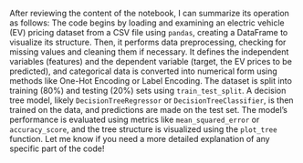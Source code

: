 After reviewing the content of the notebook, I can summarize its operation as follows: The code begins by loading and examining an electric vehicle (EV) pricing dataset from a CSV file using `pandas`, creating a DataFrame to visualize its structure. Then, it performs data preprocessing, checking for missing values and cleaning them if necessary. It defines the independent variables (features) and the dependent variable (target, the EV prices to be predicted), and categorical data is converted into numerical form using methods like One-Hot Encoding or Label Encoding. The dataset is split into training (80%) and testing (20%) sets using `train_test_split`. A decision tree model, likely `DecisionTreeRegressor` or `DecisionTreeClassifier`, is then trained on the data, and predictions are made on the test set. The model’s performance is evaluated using metrics like `mean_squared_error` or `accuracy_score`, and the tree structure is visualized using the `plot_tree` function. Let me know if you need a more detailed explanation of any specific part of the code!
